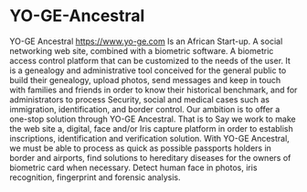 # YO-GE-Ancestral
YO-GE Ancestral https://www.yo-ge.com   Is an African Start-up. A social networking web site, combined with a biometric software. A biometric access control platform that can be customized to the needs of the user. It is a genealogy and administrative tool conceived for the general public to build their genealogy, upload photos, send messages and keep in touch with families and friends in order to know their historical benchmark, and for administrators to process Security, social and medical cases such as immigration, identification, and border control. Our ambition is to offer a one-stop solution through YO-GE Ancestral. That is to Say we work to make the web site a, digital, face and/or Iris capture platform in order to establish inscriptions, identification and verification solution. With YO-GE Ancestral, we must be able to process as quick as possible passports holders in border and airports, find solutions to hereditary diseases for the owners of biometric card when necessary. Detect human face in photos, iris recognition, fingerprint and forensic analysis.
